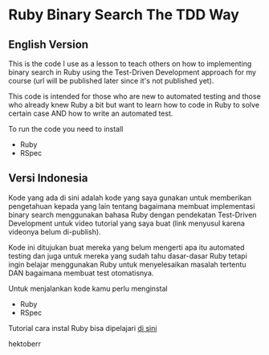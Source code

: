 # Ruby Binary Search The TDD Way

## English Version
This is the code I use as a lesson to teach others on how to implementing binary search in Ruby using the Test-Driven Development approach for my course (url will be published later since it's not published yet).

This code is intended for those who are new to automated testing and those who already knew Ruby a bit but want to learn how to code in Ruby to solve certain case AND how to write an automated test.

To run the code you need to install
- Ruby
- RSpec

## Versi Indonesia
Kode yang ada di sini adalah kode yang saya gunakan untuk memberikan pengetahuan kepada yang lain tentang bagaimana membuat implementasi binary search menggunakan bahasa Ruby dengan pendekatan Test-Driven Development untuk video tutorial yang saya buat (link menyusul karena videonya belum di-publish).

Kode ini ditujukan buat mereka yang belum mengerti apa itu automated testing dan juga untuk mereka yang sudah tahu dasar-dasar Ruby tetapi ingin belajar menggunakan Ruby untuk menyelesaikan masalah tertentu DAN bagaimana membuat test otomatisnya.

Untuk menjalankan kode kamu perlu menginstal
- Ruby
- RSpec

Tutorial cara instal Ruby bisa dipelajari [di sini](https://www.idrails.com/cara-instal-ruby-di-ubuntu-mac)

hektoberr
